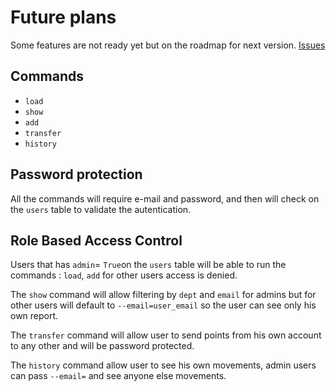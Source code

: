 # Future plans

Some features are not ready yet but on the roadmap for next version.
[Issues](https://github.com/vf79/dundie-rewards/issues)

## Commands

- `load`
- `show`
- `add`
- `transfer`
- `history`

## Password protection

All the commands will require e-mail and password, and then will check on the
`users` table to validate the autentication.

## Role Based Access Control

Users that has `admin`= `True`on the `users` table will be able to run the
commands : `load`, `add` for other users access is denied.

The `show` command will allow filtering by `dept` and `email` for admins but
for other users will default to `--email=user_email` so the user can see only
his own report.

The `transfer` command will allow user to send points from his own account to
any other and will be password protected.

The `history` command allow user to see his own movements, admin users can pass
`--email=` and see anyone else movements.